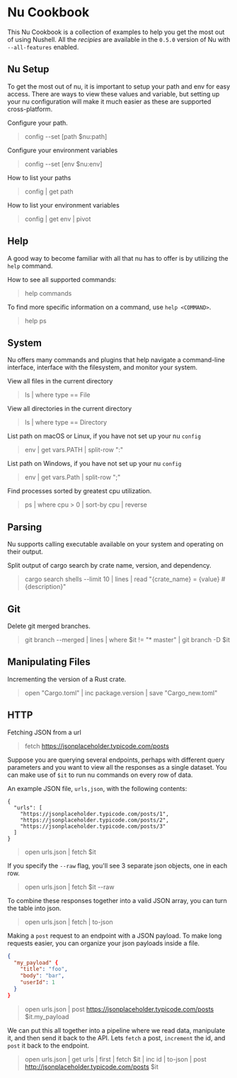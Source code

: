 # Nu Cookbook

This Nu Cookbook is a collection of examples to help you get the most out of using Nushell.
All the _recipies_ are available in the `0.5.0` version of Nu with `--all-features` enabled.


## Nu Setup

To get the most out of nu,
it is important to setup your path and env for easy access.
There are ways to view these values and variable,
but setting up your nu configuration will make it much easier as these are supported cross-platform.

Configure your path.
> config --set [path $nu:path]

Configure your environment variables
> config --set [env $nu:env]

How to list your paths

> config | get path

How to list your environment variables

> config | get env | pivot


## Help

A good way to become familiar with all that nu has to offer is by utilizing the `help` command.

How to see all supported commands:

> help commands

To find more specific information on a command, use `help <COMMAND>`.

> help ps

## System

Nu offers many commands and plugins that help navigate a command-line interface, interface with the filesystem, and monitor your system.

View all files in the current directory

> ls | where type == File

View all directories in the current directory

> ls | where type == Directory

List path on macOS or Linux, if you have not set up your nu `config`

> env | get vars.PATH | split-row ":"

List path on Windows, if you have not set up your nu `config`

> env | get vars.Path | split-row ";"

Find processes sorted by greatest cpu utilization.

> ps | where cpu > 0 | sort-by cpu | reverse


## Parsing

Nu supports calling executable available on your system and operating on their output.

Split output of cargo search by crate name, version, and dependency.

> cargo search shells --limit 10 | lines | read "{crate_name} = {value} #{description}" 


## Git

Delete git merged branches.

> git branch --merged | lines | where $it != "* master" | git branch -D $it


## Manipulating Files

Incrementing the version of a Rust crate.

> open "Cargo.toml" | inc package.version | save "Cargo_new.toml"


## HTTP

Fetching JSON from a url

> fetch https://jsonplaceholder.typicode.com/posts

Suppose you are querying several endpoints, 
perhaps with different query parameters and you want to view all the responses as a single dataset.
You can make use of `$it` to run nu commands on every row of data.

An example JSON file, `urls,json`, with the following contents:

```
{
  "urls": [
    "https://jsonplaceholder.typicode.com/posts/1",
    "https://jsonplaceholder.typicode.com/posts/2",
    "https://jsonplaceholder.typicode.com/posts/3"
  ]
}
```

> open urls.json | fetch $it


If you specify the `--raw` flag, you'll see 3 separate json objects, one in each row.

> open urls.json | fetch $it --raw


To combine these responses together into a valid JSON array, you can turn the table into json.

> open urls.json | fetch | to-json


Making a `post` request to an endpoint with a JSON payload.
To make long requests easier,
you can organize your json payloads inside a file.

```json
{
  "my_payload" {
    "title": "foo",
    "body": "bar",
    "userId": 1
  }
}
```

> open urls.json | post https://jsonplaceholder.typicode.com/posts $it.my_payload


We can put this all together into a pipeline where we read data, manipulate it, and then send it back to the API.
Lets `fetch` a post, `increment` the id, and `post` it back to the endpoint.

> open urls.json | get urls | first | fetch $it | inc id | to-json | post http://jsonplaceholder.typicode.com/posts $it
